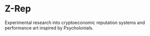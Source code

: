 # Z-Rep
Experimental research into cryptoeconomic reputation systems and performance art inspired by Psycholonials.
